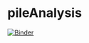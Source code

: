 # pileAnalysis

[![Binder](https://mybinder.org/badge_logo.svg)](https://mybinder.org/v2/gh/Sinamhd9/pileAnalysis/HEAD?urlpath=voila%2Frender%2Fpile_analysis.ipynb)
